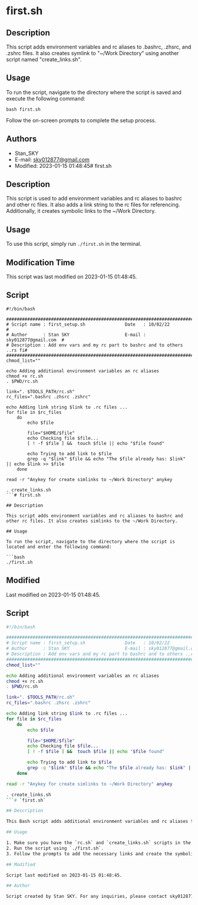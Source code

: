 # first.sh

## Description
This script adds environment variables and rc aliases to .bashrc, .zhsrc, and .zshrc files. It also creates symlink to "~/Work Directory" using another script named "create_links.sh".

## Usage
To run the script, navigate to the directory where the script is saved and execute the following command:

```
bash first.sh
```
Follow the on-screen prompts to complete the setup process.

## Authors
- Stan_SKY
- E-mail: sky012877@gmail.com
- Modified: 2023-01-15 01:48:45# first.sh

## Description
This script is used to add environment variables and rc aliases to bashrc and other rc files. It also adds a link string to the rc files for referencing. Additionally, it creates symbolic links to the ~/Work Directory. 

## Usage
To use this script, simply run `./first.sh` in the terminal. 

## Modification Time
This script was last modified on 2023-01-15 01:48:45.

## Script
```
#!/bin/bash

############################################################################
# Script name : first_setup.sh               Date   : 10/02/22             #
# Author      : Stan SKY                     E-mail : sky012877@gmail.com  #
# Description : Add env vars and my rc part to bashrc and to others ..rs fi#
############################################################################
chmod_list=""

echo Adding additional environment variables an rc aliases
chmod +x rc.sh
. $PWD/rc.sh

link=". $TOOLS_PATH/rc.sh"
rc_files=".bashrc .zhsrc .zshrc"

echo Adding link string $link to .rc files ...
for file in $rc_files
    do
		echo $file

		file="$HOME/$file"
		echo Checking file $file...
		[ ! -f $file ] &&  touch $file || echo "$file found"

		echo Trying to add link to $file
        grep -q "$link"	$file && echo "The $file already has: $link" || echo $link >> $file
	done

read -r "Anykey for create simlinks to ~/Work Directory" anykey

. create_links.sh
```# first.sh

## Description

This script adds environment variables and rc aliases to bashrc and other rc files. It also creates simlinks to the ~/Work Directory.

## Usage

To run the script, navigate to the directory where the script is located and enter the following command:

```bash
./first.sh
```

## Modified

Last modified on 2023-01-15 01:48:45.

## Script

```bash
#!/bin/bash

############################################################################
# Script name : first_setup.sh               Date   : 10/02/22             #
# Author      : Stan SKY                     E-mail : sky012877@gmail.com  #
# Description : Add env vars and my rc part to bashrc and to others ..rs fi#
############################################################################
chmod_list=""

echo Adding additional environment variables an rc aliases
chmod +x rc.sh
. $PWD/rc.sh

link=". $TOOLS_PATH/rc.sh"
rc_files=".bashrc .zhsrc .zshrc"

echo Adding link string $link to .rc files ...
for file in $rc_files
    do
		echo $file

		file="$HOME/$file"
		echo Checking file $file...
		[ ! -f $file ] &&  touch $file || echo "$file found"

		echo Trying to add link to $file
        grep -q "$link"	$file && echo "The $file already has: $link" || echo $link >> $file
	done

read -r "Anykey for create simlinks to ~/Work Directory" anykey

. create_links.sh
```# `first.sh`

## Description

This Bash script adds additional environment variables and rc aliases to the `.bashrc`, `.zhsrc` and `.zshrc` files. It also creates symbolic links to the `~/Work` directory using the `create_links.sh` script.

## Usage

1. Make sure you have the `rc.sh` and `create_links.sh` scripts in the same directory as `first.sh`.
2. Run the script using `./first.sh`.
3. Follow the prompts to add the necessary links and create the symbolic links to the `~/Work` directory.

## Modified

Script last modified on 2023-01-15 01:48:45. 

## Author

Script created by Stan SKY. For any inquiries, please contact sky012877@gmail.com.